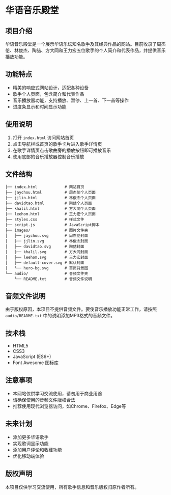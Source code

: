 # 华语音乐殿堂

## 项目介绍

华语音乐殿堂是一个展示华语乐坛知名歌手及其经典作品的网站。目前收录了周杰伦、林俊杰、陶喆、方大同和王力宏五位歌手的个人简介和代表作品，并提供音乐播放功能。

## 功能特点

- 精美的响应式网站设计，适配各种设备
- 歌手个人页面，包含简介和代表作品
- 音乐播放器功能，支持播放、暂停、上一首、下一首等操作
- 进度条显示和时间显示功能

## 使用说明

1. 打开 `index.html` 访问网站首页
2. 点击导航栏或首页的歌手卡片进入歌手详情页
3. 在歌手详情页点击歌曲旁的播放按钮即可播放音乐
4. 使用底部的音乐播放器控制音乐播放

## 文件结构

```
├── index.html            # 网站首页
├── jaychou.html          # 周杰伦个人页面
├── jjlin.html            # 林俊杰个人页面
├── davidtao.html         # 陶喆个人页面
├── khalil.html           # 方大同个人页面
├── leehom.html           # 王力宏个人页面
├── styles.css            # 样式文件
├── script.js             # JavaScript脚本
├── images/               # 图片文件夹
│   ├── jaychou.svg       # 周杰伦封面
│   ├── jjlin.svg         # 林俊杰封面
│   ├── davidtao.svg      # 陶喆封面
│   ├── khalil.svg        # 方大同封面
│   ├── leehom.svg        # 王力宏封面
│   ├── default-cover.svg # 默认封面
│   └── hero-bg.svg       # 首页背景图
└── audio/                # 音频文件夹
    └── README.txt        # 音频文件说明
```

## 音频文件说明

由于版权原因，本项目不提供音频文件。要使音乐播放功能正常工作，请按照 `audio/README.txt` 中的说明添加MP3格式的音频文件。

## 技术栈

- HTML5
- CSS3
- JavaScript (ES6+)
- Font Awesome 图标库

## 注意事项

- 本网站仅供学习交流使用，请勿用于商业用途
- 请确保使用的音频文件版权合法
- 推荐使用现代浏览器访问，如Chrome、Firefox、Edge等

## 未来计划

- 添加更多华语歌手
- 实现歌词显示功能
- 添加用户评论和收藏功能
- 优化移动端体验

## 版权声明

本项目仅供学习交流使用，所有歌手信息和音乐版权归原作者所有。